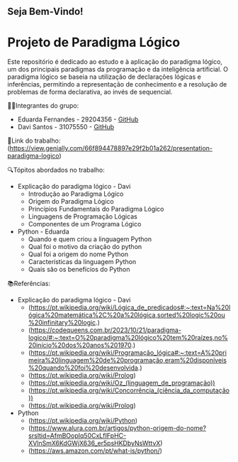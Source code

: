 ## Seja Bem-Vindo!

# Projeto de Paradigma Lógico

Este repositório é dedicado ao estudo e à aplicação do paradigma lógico, um dos principais paradigmas da programação e da inteligência artificial. O paradigma lógico se baseia na utilização de declarações lógicas e inferências, permitindo a representação de conhecimento e a resolução de problemas de forma declarativa, ao invés de sequencial.

👨‍💻Integrantes do grupo:
- Eduarda Fernandes - 29204356 - [GitHub](https://github.com/eduardasf)
- Davi Santos - 31075550 - [GitHub](https://github.com/Davi140903)
  
🔗Link do trabalho:
(https://view.genially.com/66f894478897e29f2b01a262/presentation-paradigma-logico)

🔍Tópitos abordados no trabalho:
- Explicação do paradigma lógico - Davi
  - Introdução ao Paradigma Lógico
  - Origem do Paradigma Lógico
  - Princípios Fundamentais do Paradigma Lógico
  - Linguagens de Programação Lógicas
  - Componentes de um Programa Lógico
- Python - Eduarda
  - Quando e quem criou a linguagem Python
  - Qual foi o motivo da criação do python
  - Qual foi a origem do nome Python
  - Características da linguagem Python
  - Quais são os benefícios do Python
 
📚Referências:
- Explicação do paradigma lógico - Davi
  - (https://pt.wikipedia.org/wiki/Lógica_de_predicados#:~:text=Na%20lógica%20matemática%2C%20a%20lógica,sorted%20logic%20ou%20infinitary%20logic.)
  - (https://codequeens.com.br/2023/10/21/paradigma-logico/#:~:text=O%20paradigma%20lógico%20tem%20raízes,no%20início%20dos%20anos%201970.)
  - (https://pt.wikipedia.org/wiki/Programação_lógica#:~:text=A%20primeira%20linguagem%20de%20programação,eram%20disponíveis%20quando%20foi%20desenvolvida.)
  - (https://pt.wikipedia.org/wiki/Prolog)
  - (https://pt.wikipedia.org/wiki/Oz_(linguagem_de_programação))
  - (https://pt.wikipedia.org/wiki/Concorrência_(ciência_da_computação))
  - (https://pt.wikipedia.org/wiki/Prolog)
- Python
  - (https://pt.wikipedia.org/wiki/Python)
  - (https://www.alura.com.br/artigos/python-origem-do-nome?srsltid=AfmBOopIq50CxLfIFpHC-XVlnSmX6KdGWjX636_er5psHKDbyNsWttvX)
  - (https://aws.amazon.com/pt/what-is/python/)
